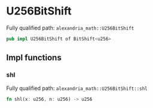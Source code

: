 # U256BitShift

Fully qualified path: `alexandria_math::U256BitShift`

```rust
pub impl U256BitShift of BitShift<u256>
```

## Impl functions

### shl

Fully qualified path: `alexandria_math::U256BitShift::shl`

```rust
fn shl(x: u256, n: u256) -> u256
```

